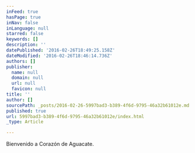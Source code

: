```yaml
---
inFeed: true
hasPage: true
inNav: false
inLanguage: null
starred: false
keywords: []
description: ''
datePublished: '2016-02-26T18:49:25.158Z'
dateModified: '2016-02-26T18:46:14.736Z'
authors: []
publisher:
  name: null
  domain: null
  url: null
  favicon: null
title: ''
author: []
sourcePath: _posts/2016-02-26-5997bad3-b389-4f6d-9795-46a32b61012e.md
published: true
url: 5997bad3-b389-4f6d-9795-46a32b61012e/index.html
_type: Article

---
```

Bienvenido a Corazón de Aguacate.